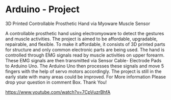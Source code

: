 # Arduino - Project

3D Printed Controllable Prosthetic Hand via Myoware Muscle Sensor

A controllable prosthetic hand using electromyoware to detect the gestures and muscle activities.  The project is aimed to be affordable, upgradable, repairable, and flexible.  To make it affordable, it consists of 3D printed parts for structure and only common electronic parts are being used.  The hand is controlled through EMG signals read by muscle activities on upper forearm.  These EMG signals are then transmitted via Sensor Cable- Electrode Pads to Arduino Uno.  The Arduino Uno then processes these signals and move 5 fingers with the help of servo motors accordingly.  The project is still in the early state with many areas could be improved.
For More information Please drop your question in comment Box.
Thank You!

https://www.youtube.com/watch?v=7CpVuzrBhfA
